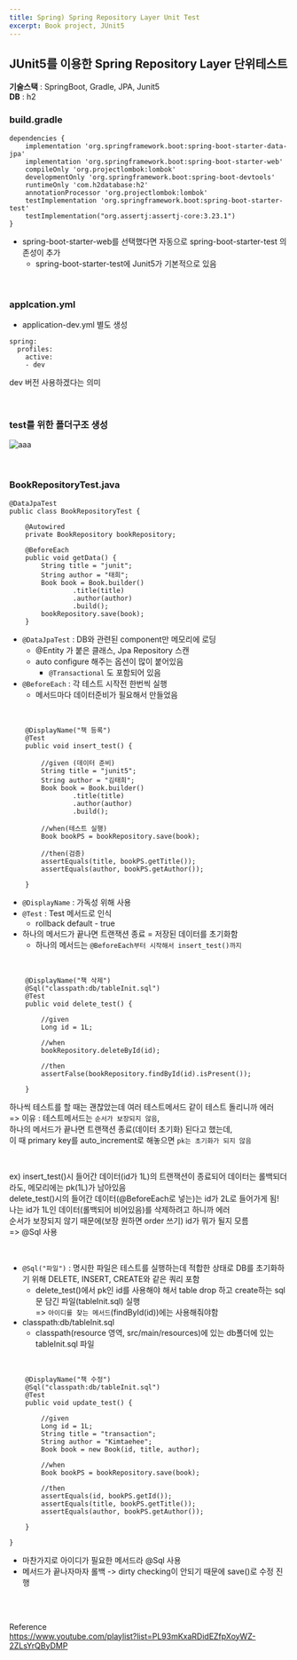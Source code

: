 ```yaml
---
title: Spring) Spring Repository Layer Unit Test
excerpt: Book project, JUnit5
---
```


## JUnit5를 이용한 Spring Repository Layer 단위테스트

**기술스택** : SpringBoot, Gradle, JPA, Junit5   
**DB** : h2  

### build.gradle

```
dependencies {
	implementation 'org.springframework.boot:spring-boot-starter-data-jpa'
	implementation 'org.springframework.boot:spring-boot-starter-web'
	compileOnly 'org.projectlombok:lombok'
	developmentOnly 'org.springframework.boot:spring-boot-devtools'
	runtimeOnly 'com.h2database:h2'
	annotationProcessor 'org.projectlombok:lombok'
	testImplementation 'org.springframework.boot:spring-boot-starter-test'
	testImplementation("org.assertj:assertj-core:3.23.1")
}
```

- spring-boot-starter-web를 선택했다면 자동으로 spring-boot-starter-test 의존성이 추가
  - spring-boot-starter-test에 Junit5가 기본적으로 있음

<br/>

### applcation.yml

- application-dev.yml 별도 생성

```
spring:
  profiles:
    active:
    - dev
```

dev 버전 사용하겠다는 의미 

<br/>

### test를 위한 폴더구조 생성

![aaa](https://user-images.githubusercontent.com/103614357/186900152-97542dcc-fe99-4862-b8b7-350197789226.png)   

<br/>

### BookRepositoryTest.java

```
@DataJpaTest
public class BookRepositoryTest {
	
	@Autowired
	private BookRepository bookRepository;
	
    @BeforeEach
    public void getData() {
        String title = "junit";
        String author = "태희";
        Book book = Book.builder()
                .title(title)
                .author(author)
                .build();
        bookRepository.save(book);
    }
```

- `@DataJpaTest` : DB와 관련된 component만 메모리에 로딩
  - @Entity 가 붙은 클래스, Jpa Repository 스캔
  - auto configure 해주는 옵션이 많이 붙어있음
    - `@Transactional` 도 포함되어 있음
- `@BeforeEach` : 각 테스트 시작전 한번씩 실행
  - 메서드마다 데이터준비가 필요해서 만들었음
 
<br/> 
 
```
    @DisplayName("책 등록")
    @Test
    public void insert_test() {
		
        //given (데이터 준비)
        String title = "junit5";
        String author = "김태희";
        Book book = Book.builder()
                .title(title)
                .author(author)
                .build();

        //when(테스트 실행)
        Book bookPS = bookRepository.save(book);

        //then(검증)
        assertEquals(title, bookPS.getTitle());
        assertEquals(author, bookPS.getAuthor());
        
    }
```

- `@DisplayName` : 가독성 위해 사용
- `@Test` : Test 메서드로 인식
  - rollback default - true
- 하나의 메서드가 끝나면 트랜잭션 종료 = 저장된 데이터를 초기화함
  - 하나의 메서드는 `@BeforeEach부터 시작해서 insert_test()까지`

<br/>

```    
    @DisplayName("책 삭제")
    @Sql("classpath:db/tableInit.sql")
    @Test
    public void delete_test() {
    	
    	//given
    	Long id = 1L;
    	
    	//when
    	bookRepository.deleteById(id);
    	
    	//then
    	assertFalse(bookRepository.findById(id).isPresent());
    	
    }
```

하나씩 테스트를 할 때는 괜찮았는데 여러 테스트메서드 같이 테스트 돌리니까 에러  
=> 이유 : 테스트메서드는 `순서가 보장되지 않음`,  
하나의 메서드가 끝나면 트랜잭션 종료(데이터 초기화) 된다고 했는데,  
이 때 primary key를 auto_increment로 해놓으면 `pk는 초기화가 되지 않음`   

<br/> 
 
ex) insert_test()시 들어간 데이터(id가 1L)의 트랜잭션이 종료되어 데이터는 롤백되더라도, 메모리에는 pk(1L)가 남아있음  
delete_test()시의 들어간 데이터(@BeforeEach로 넣는)는 id가 2L로 들어가게 됨!    
나는 id가 1L인 데이터(롤백되어 비어있음)를 삭제하려고 하니까 에러  
순서가 보장되지 않기 때문에(보장 원하면 order 쓰기) id가 뭐가 될지 모름  
=> @Sql 사용  

<br/>

- `@Sql("파일")` : 명시한 파일은 테스트를 실행하는데 적합한 상태로 DB를 초기화하기 위해 DELETE, INSERT, CREATE와 같은 쿼리 포함
  - delete_test()에서 pk인 id를 사용해야 해서 table drop 하고 create하는 sql문 담긴 파일(tableInit.sql) 실행   
    => `아이디를 찾는 메서드`(findById(id))에는 사용해줘야함
- classpath:db/tableInit.sql
  - classpath(resource 영역, src/main/resources)에 있는 db폴더에 있는 tableInit.sql 파일

<br/>

```
    @DisplayName("책 수정")
    @Sql("classpath:db/tableInit.sql")
    @Test
    public void update_test() {
    	
    	//given
    	Long id = 1L;
    	String title = "transaction";
    	String author = "Kimtaehee";
    	Book book = new Book(id, title, author);
    	
    	//when
    	Book bookPS = bookRepository.save(book);
    	
    	//then
    	assertEquals(id, bookPS.getId());
    	assertEquals(title, bookPS.getTitle());
    	assertEquals(author, bookPS.getAuthor());
    	
    }

}
```

- 마찬가지로 아이디가 필요한 메서드라 @Sql 사용
- 메서드가 끝나자마자 롤백 -> dirty checking이 안되기 때문에 save()로 수정 진행  

<br/><br/>

Reference   
https://www.youtube.com/playlist?list=PL93mKxaRDidEZfpXoyWZ-2ZLsYrQByDMP  
<br/>
